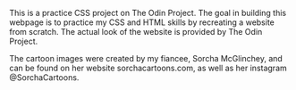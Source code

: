 This is a practice CSS project on The Odin Project. The goal in building this webpage is to practice my CSS and HTML skills by recreating a website from scratch. The actual look of the website is provided by The Odin Project.

The cartoon images were created by my fiancee, Sorcha McGlinchey, and can be found on her website sorchacartoons.com, as well as her instagram @SorchaCartoons.